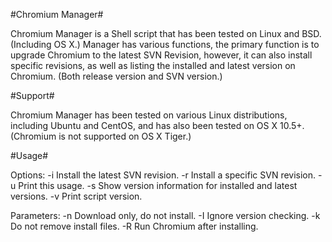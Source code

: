 #Chromium Manager#

Chromium Manager is a Shell script that has been tested on Linux and BSD. (Including OS X.)
Manager has various functions, the primary function is to upgrade Chromium to the latest
SVN Revision, however, it can also install specific revisions, as well as listing the installed
and latest version on Chromium. (Both release version and SVN version.)

#Support#

Chromium Manager has been tested on various Linux distributions, including Ubuntu and CentOS, 
and has also been tested on OS X 10.5+. (Chromium is not supported on OS X Tiger.)

#Usage#

Options:
-i                      Install the latest SVN revision.
-r <revision>           Install a specific SVN revision.
-u                      Print this usage.
-s                      Show version information for installed and latest versions.
-v                      Print script version.

Parameters:
-n                      Download only, do not install.
-I                      Ignore version checking.
-k                      Do not remove install files.
-R                      Run Chromium after installing.
